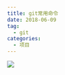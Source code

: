 ```yaml
---
title: git常用命令
date: 2018-06-09
tag: 
  - git
categories:
  - 项目
---
```

![](/imgs/project/git/git.jpg)